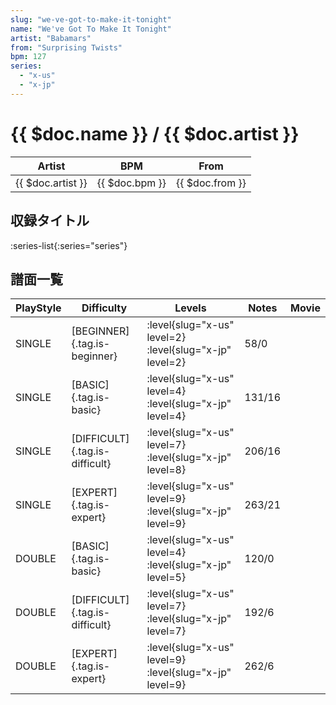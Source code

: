 ```yaml
---
slug: "we-ve-got-to-make-it-tonight"
name: "We've Got To Make It Tonight"
artist: "Babamars"
from: "Surprising Twists"
bpm: 127
series:
  - "x-us"
  - "x-jp"
---
```


# {{ $doc.name }} / {{ $doc.artist }}

|Artist|BPM|From|
|------|---|----|
|{{ $doc.artist }}|{{ $doc.bpm }}|{{ $doc.from }}|

## 収録タイトル

:series-list{:series="series"}

## 譜面一覧

|PlayStyle|Difficulty|Levels|Notes|Movie|
|---------|----------|------|-----|-----|
|SINGLE|[BEGINNER]{.tag.is-beginner}|<div class="field is-grouped is-grouped-multiline"> :level{slug="x-us" level=2} :level{slug="x-jp" level=2}</div>|58/0||
|SINGLE|[BASIC]{.tag.is-basic}|<div class="field is-grouped is-grouped-multiline"> :level{slug="x-us" level=4} :level{slug="x-jp" level=4}</div>|131/16||
|SINGLE|[DIFFICULT]{.tag.is-difficult}|<div class="field is-grouped is-grouped-multiline"> :level{slug="x-us" level=7} :level{slug="x-jp" level=8}</div>|206/16||
|SINGLE|[EXPERT]{.tag.is-expert}|<div class="field is-grouped is-grouped-multiline"> :level{slug="x-us" level=9} :level{slug="x-jp" level=9}</div>|263/21||
|DOUBLE|[BASIC]{.tag.is-basic}|<div class="field is-grouped is-grouped-multiline"> :level{slug="x-us" level=4} :level{slug="x-jp" level=5}</div>|120/0||
|DOUBLE|[DIFFICULT]{.tag.is-difficult}|<div class="field is-grouped is-grouped-multiline"> :level{slug="x-us" level=7} :level{slug="x-jp" level=7}</div>|192/6||
|DOUBLE|[EXPERT]{.tag.is-expert}|<div class="field is-grouped is-grouped-multiline"> :level{slug="x-us" level=9} :level{slug="x-jp" level=9}</div>|262/6||

